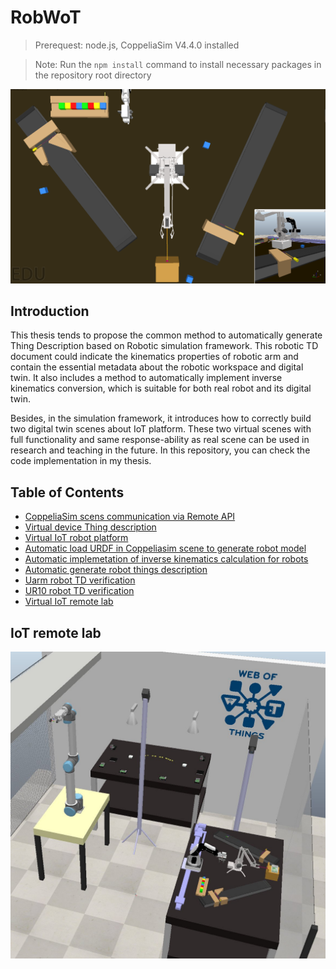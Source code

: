 # RobWoT

>Prerequest: node.js, CoppeliaSim V4.4.0 installed

>Note: Run the ```npm install``` command to install necessary packages in the repository root directory

<img src="./virtual_devices_WoT/Virtual_IoT_lab_new.png" width="600">

## Introduction

This thesis tends to propose the common method to automatically generate Thing Description based on Robotic simulation framework. This robotic TD document could indicate the kinematics properties of robotic arm and contain the essential metadata about the robotic workspace and digital twin. It also includes a method to automatically implement inverse kinematics conversion, which is suitable for both real robot and its digital twin. 

Besides, in the simulation framework, it introduces how to correctly build two digital twin scenes about IoT platform. These two virtual scenes with full functionality and same response-ability as real scene can be used in research and teaching in the future. In this repository, you can check the code implementation in my thesis.

## Table of Contents

- [CoppeliaSim scens communication via Remote API](./Virtual_scenes/)
- [Virtual device Thing description](./virtual_things_description/)
- [Virtual IoT robot platform](./virtual_devices_WoT/)
- [Automatic load URDF in Coppeliasim scene to generate robot model](./Load_URDF_robot/)
- [Automatic implemetation of inverse kinematics calculation for robots](./Robot_WoT_server/)
- [Automatic generate robot things description](./Generate_robot_description/)
- [Uarm robot TD verification](./Uarm_TD_Verification/)
- [UR10 robot TD verification](./UR10_TD_Verification/)
- [Virtual IoT remote lab](./IoT_remote_lab/)

## IoT remote lab
<img src="./Picture folder/IoT remote lab.jpg" width="600">

<!-- ## Reference

--[1] Lagally, M., Matsukura, R., McCool, M., & Toumura, K. (2023, January 19). Web of Things (WoT) Architecture 1.1. https://www.w3.org/TR/wot-architecture11/.

--[2] Korkan, E., Salama, F., Kaebisch, S., & Steinhorst, S. (2021, May). A-MaGe: Atomic mashup generator for the web of things. In Web Engineering: 21st International Conference, ICWE 2021, Biarritz, France, May 18–21, 2021, Proceedings (pp. 320-327). Cham: Springer International Publishing.

--[3] Korkan, E., Regnath, E., Kaebisch, S., & Steinhorst, S. (2020, June). No-Code Shadow Things Deployment for the IoT. In 2020 IEEE 6th World Forum on Internet of Things (WF-IoT) (pp. 1-6). IEEE.

--[4] Edelsbrunner, H., Kirkpatrick, D., & Seidel, R. (1983). On the shape of a set of points in the plane. IEEE Transactions on information theory, 29(4), 551-559.

--[5] Tursynbek, I., & Shintemirov, A. (2020, December). Modeling and simulation of spherical parallel manipulators in CoppeliaSim (V-REP) robot 	simulator software. In 2020 International Conference Nonlinearity, Information and Robotics (NIR) (pp. 1-6). IEEE.

--[6] Pastor-Vargas, R., Tobarra, L., Robles-Gómez, A., Martin, S., Hernández, R., & Cano, J. (2020). A wot platform for supporting full-cycle iot solutions from edge to cloud infrastructures: A practical case. Sensors, 20(13), 3770. -->
